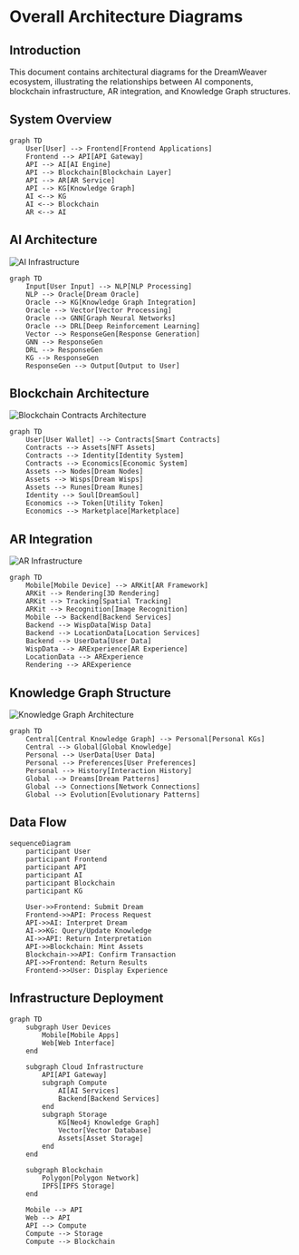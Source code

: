 # Overall Architecture Diagrams

## Introduction
This document contains architectural diagrams for the DreamWeaver ecosystem, illustrating the relationships between AI components, blockchain infrastructure, AR integration, and Knowledge Graph structures.

## System Overview

```mermaid
graph TD
    User[User] --> Frontend[Frontend Applications]
    Frontend --> API[API Gateway]
    API --> AI[AI Engine]
    API --> Blockchain[Blockchain Layer]
    API --> AR[AR Service]
    API --> KG[Knowledge Graph]
    AI <--> KG
    AI <--> Blockchain
    AR <--> AI
```

## AI Architecture

![AI Infrastructure](ai-infrastructure.png)

```mermaid
graph TD
    Input[User Input] --> NLP[NLP Processing]
    NLP --> Oracle[Dream Oracle]
    Oracle --> KG[Knowledge Graph Integration]
    Oracle --> Vector[Vector Processing]
    Oracle --> GNN[Graph Neural Networks]
    Oracle --> DRL[Deep Reinforcement Learning]
    Vector --> ResponseGen[Response Generation]
    GNN --> ResponseGen
    DRL --> ResponseGen
    KG --> ResponseGen
    ResponseGen --> Output[Output to User]
```

## Blockchain Architecture

![Blockchain Contracts Architecture](blockchain_contracts_charts.png)

```mermaid
graph TD
    User[User Wallet] --> Contracts[Smart Contracts]
    Contracts --> Assets[NFT Assets]
    Contracts --> Identity[Identity System]
    Contracts --> Economics[Economic System]
    Assets --> Nodes[Dream Nodes]
    Assets --> Wisps[Dream Wisps]
    Assets --> Runes[Dream Runes]
    Identity --> Soul[DreamSoul]
    Economics --> Token[Utility Token]
    Economics --> Marketplace[Marketplace]
```

## AR Integration

![AR Infrastructure](ar-infrastructure.png)

```mermaid
graph TD
    Mobile[Mobile Device] --> ARKit[AR Framework]
    ARKit --> Rendering[3D Rendering]
    ARKit --> Tracking[Spatial Tracking]
    ARKit --> Recognition[Image Recognition]
    Mobile --> Backend[Backend Services]
    Backend --> WispData[Wisp Data]
    Backend --> LocationData[Location Services]
    Backend --> UserData[User Data]
    WispData --> ARExperience[AR Experience]
    LocationData --> ARExperience
    Rendering --> ARExperience
```

## Knowledge Graph Structure

![Knowledge Graph Architecture](knowledge-graph-architecture.png)

```mermaid
graph TD
    Central[Central Knowledge Graph] --> Personal[Personal KGs]
    Central --> Global[Global Knowledge]
    Personal --> UserData[User Data]
    Personal --> Preferences[User Preferences]
    Personal --> History[Interaction History]
    Global --> Dreams[Dream Patterns]
    Global --> Connections[Network Connections]
    Global --> Evolution[Evolutionary Patterns]
```

## Data Flow

```mermaid
sequenceDiagram
    participant User
    participant Frontend
    participant API
    participant AI
    participant Blockchain
    participant KG

    User->>Frontend: Submit Dream
    Frontend->>API: Process Request
    API->>AI: Interpret Dream
    AI->>KG: Query/Update Knowledge
    AI->>API: Return Interpretation
    API->>Blockchain: Mint Assets
    Blockchain->>API: Confirm Transaction
    API->>Frontend: Return Results
    Frontend->>User: Display Experience
```

## Infrastructure Deployment

```mermaid
graph TD
    subgraph User Devices
        Mobile[Mobile Apps]
        Web[Web Interface]
    end

    subgraph Cloud Infrastructure
        API[API Gateway]
        subgraph Compute
            AI[AI Services]
            Backend[Backend Services]
        end
        subgraph Storage
            KG[Neo4j Knowledge Graph]
            Vector[Vector Database]
            Assets[Asset Storage]
        end
    end

    subgraph Blockchain
        Polygon[Polygon Network]
        IPFS[IPFS Storage]
    end

    Mobile --> API
    Web --> API
    API --> Compute
    Compute --> Storage
    Compute --> Blockchain
```
